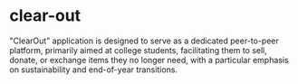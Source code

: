 # clear-out
"ClearOut" application is designed to serve as a dedicated peer-to-peer platform, primarily aimed at college students, facilitating them to sell, donate, or exchange items they no longer need, with a particular emphasis on sustainability and end-of-year transitions.
